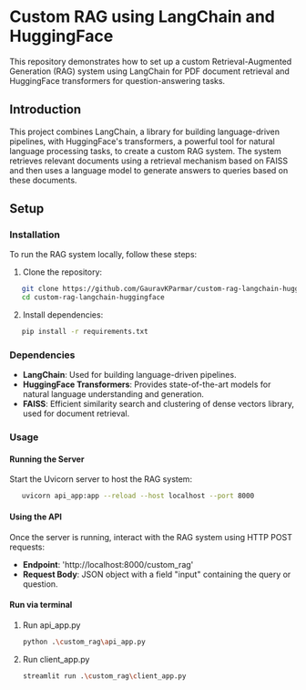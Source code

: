# Custom RAG using LangChain and HuggingFace

This repository demonstrates how to set up a custom Retrieval-Augmented Generation (RAG) system using LangChain for PDF document retrieval and HuggingFace transformers for question-answering tasks.

## Introduction

This project combines LangChain, a library for building language-driven pipelines, with HuggingFace's transformers, a powerful tool for natural language processing tasks, to create a custom RAG system. The system retrieves relevant documents using a retrieval mechanism based on FAISS and then uses a language model to generate answers to queries based on these documents.

## Setup

### Installation

To run the RAG system locally, follow these steps:

1. Clone the repository:
```bash
   git clone https://github.com/GauravKParmar/custom-rag-langchain-huggingface.git
   cd custom-rag-langchain-huggingface
```
2. Install dependencies:
```bash
   pip install -r requirements.txt
```
### Dependencies
- **LangChain**: Used for building language-driven pipelines.
- **HuggingFace Transformers**: Provides state-of-the-art models for natural language understanding and generation.
- **FAISS**: Efficient similarity search and clustering of dense vectors library, used for document retrieval.

### Usage
#### Running the Server
Start the Uvicorn server to host the RAG system:
```bash
   uvicorn api_app:app --reload --host localhost --port 8000
```

#### Using the API
Once the server is running, interact with the RAG system using HTTP POST requests:
- **Endpoint**: 'http://localhost:8000/custom_rag'
- **Request Body**: JSON object with a field "input" containing the query or question.

#### Run via terminal
1. Run api_app.py
   
   ```bash
   python .\custom_rag\api_app.py
   ```
2. Run client_app.py
   
   ```bash
   streamlit run .\custom_rag\client_app.py
   ```
